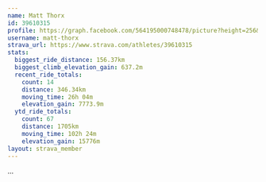 ```yaml
---
name: Matt Thorx
id: 39610315
profile: https://graph.facebook.com/564195000748478/picture?height=256&width=256
username: matt-thorx
strava_url: https://www.strava.com/athletes/39610315
stats:
  biggest_ride_distance: 156.37km
  biggest_climb_elevation_gain: 637.2m
  recent_ride_totals:
    count: 14
    distance: 346.34km
    moving_time: 26h 04m
    elevation_gain: 7773.9m
  ytd_ride_totals:
    count: 67
    distance: 1705km
    moving_time: 102h 24m
    elevation_gain: 15776m
layout: strava_member
--- 
```

...
